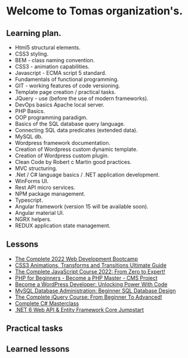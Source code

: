 # Welcome to Tomas organization's.

## Learning plan.
+ Html5 structural elements.
+ CSS3 styling.
+ BEM - class naming convention.
+ CSS3 - animation capabilities.
+ Javascript - ECMA script 5 standard.
+ Fundamentals of functional programming.
+ GIT - working features of code versioning.
+ Template page creation / practical tasks.
+ JQuery - use (before the use of modern frameworks).
+ DevOps basics Apache local server.
+ PHP Basics.
+ OOP programming paradigm.
+ Basics of the SQL database query language.
+ Connecting SQL data predicates (extended data).
+ MySQL db.
+ Wordpress framework documentation.
+ Creation of Wordpress custom dynamic template.
+ Creation of Wordpress custom plugin.
+ Clean Code by Robert c Martin good practices.
+ MVC structuring.
+ .Net / C# language basics / .NET application development.
+ WinForms UI.
+ Rest API micro services.
+ NPM package management.
+ Typescript.
+ Angular framework (version 15 will be available soon).
+ Angular material UI.
+ NGRX helpers.
+ REDUX application state management.

## Lessons
+ [The Complete 2022 Web Development Bootcamp](https://www.udemy.com/course/the-complete-web-development-bootcamp)
+ [CSS3 Animations, Transforms and Transitions Ultimate Guide](https://www.udemy.com/course/css3-animations-transforms-and-transitions-ultimate-guide)
+ [The Complete JavaScript Course 2022: From Zero to Expert!](https://www.udemy.com/course/the-complete-javascript-course)
+ [PHP for Beginners - Become a PHP Master - CMS Project](https://www.udemy.com/course/php-for-complete-beginners-includes-msql-object-oriented)
+ [Become a WordPress Developer: Unlocking Power With Code](https://www.udemy.com/course/become-a-wordpress-developer-php-javascript)
+ [MySQL Database Administration: Beginner SQL Database Design](https://www.udemy.com/course/mysql-dba-for-beginners)
+ [The Complete jQuery Course: From Beginner To Advanced!](https://www.udemy.com/course/jquery-tutorial)
+ [Complete C# Masterclass](https://www.udemy.com/course/complete-csharp-masterclass)
+ [.NET 6 Web API & Entity Framework Core Jumpstart](https://www.udemy.com/course/net-core-31-web-api-entity-framework-core-jumpstart)

## Practical tasks

## Learned lessons
